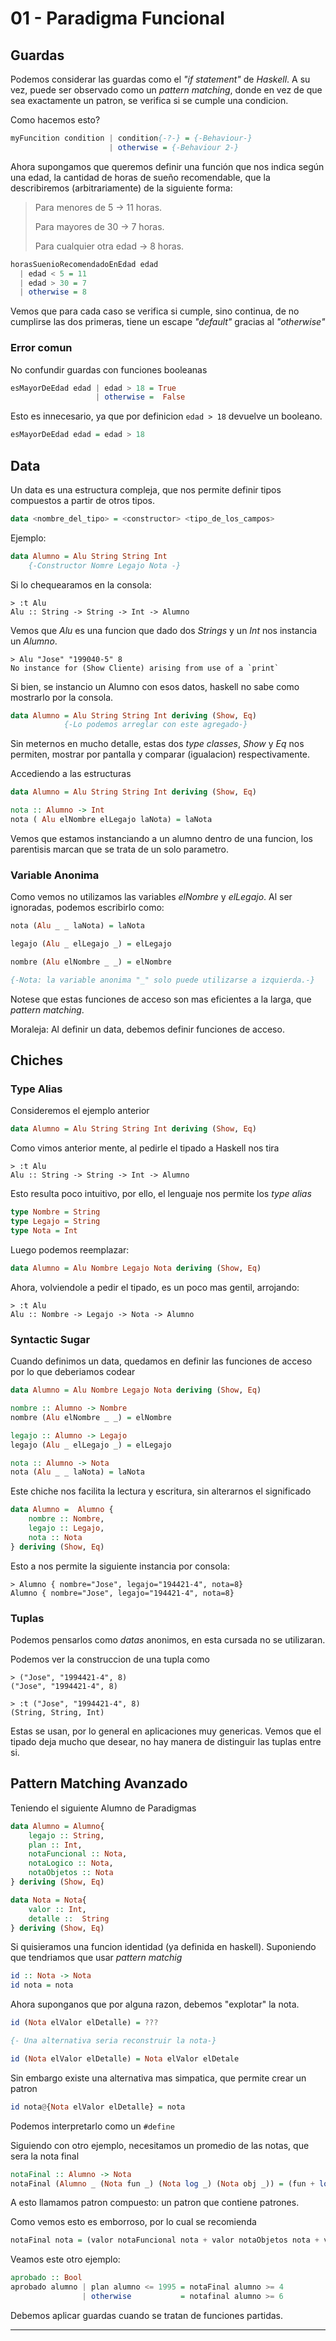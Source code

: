# 01 - Paradigma Funcional

## Guardas

Podemos considerar las guardas como el *"if statement"* de *Haskell*. A su vez, puede ser observado como un *pattern matching*, donde en vez de que sea exactamente un patron, se verifica si se cumple una condicion.

Como hacemos esto?

```hs
myFuncition condition | condition{-?-} = {-Behaviour-}
                      | otherwise = {-Behaviour 2-}
```

Ahora supongamos que queremos definir una función que nos indica según una edad, la cantidad de horas de sueño recomendable, que la describiremos (arbitrariamente) de la siguiente forma:

> Para menores de 5 -> 11 horas.
> 
> Para mayores de 30 -> 7 horas.
> 
> Para cualquier otra edad -> 8 horas.

```hs
horasSuenioRecomendadoEnEdad edad
  | edad < 5 = 11
  | edad > 30 = 7
  | otherwise = 8
```

Vemos que para cada caso se verifica si cumple, sino continua, de no cumplirse las dos primeras, tiene un escape *"default"* gracias al *"otherwise"*

### Error comun

No confundir guardas con funciones booleanas

```hs
esMayorDeEdad edad | edad > 18 = True
                   | otherwise =  False
```

Esto es innecesario, ya que por definicion `edad > 18` devuelve un booleano.

```hs
esMayorDeEdad edad = edad > 18
```

## Data

Un data es una estructura compleja, que nos permite definir tipos compuestos a partir de otros tipos.

```hs
data <nombre_del_tipo> = <constructor> <tipo_de_los_campos>
```

Ejemplo:

```hs
data Alumno = Alu String String Int
    {-Constructor Nomre Legajo Nota -}
```

Si lo chequearamos en la consola:

```
> :t Alu
Alu :: String -> String -> Int -> Alumno
```

Vemos que *Alu* es una funcion que dado dos *Strings* y un *Int* nos instancia un *Alumno*.

```
> Alu "Jose" "199040-5" 8
No instance for (Show Cliente) arising from use of a `print`
```

Si bien, se instancio un Alumno con esos datos, haskell no sabe como mostrarlo por la consola.

```hs
data Alumno = Alu String String Int deriving (Show, Eq)
            {-Lo podemos arreglar con este agregado-}
```

Sin meternos en mucho detalle, estas dos *type classes*, *Show* y *Eq* nos permiten, mostrar por pantalla y comparar (igualacion) respectivamente.

Accediendo a las estructuras

```hs
data Alumno = Alu String String Int deriving (Show, Eq)

nota :: Alumno -> Int
nota ( Alu elNombre elLegajo laNota) = laNota
```

Vemos que estamos instanciando a un alumno dentro de una funcion, los parentisis marcan que se trata de un solo parametro.

### Variable Anonima

Como vemos no utilizamos las variables *elNombre* y *elLegajo*. Al ser ignoradas, podemos escribirlo como:

```hs
nota (Alu _ _ laNota) = laNota

legajo (Alu _ elLegajo _) = elLegajo

nombre (Alu elNombre _ _) = elNombre

{-Nota: la variable anonima "_" solo puede utilizarse a izquierda.-}
```

Notese que estas funciones de acceso son mas eficientes a la larga, que *pattern matching*.

Moraleja: Al definir un data, debemos definir funciones de acceso.

## Chiches

### Type Alias

Consideremos el ejemplo anterior

```hs
data Alumno = Alu String String Int deriving (Show, Eq)
```

Como vimos anterior mente, al pedirle el tipado a Haskell nos tira

```
> :t Alu
Alu :: String -> String -> Int -> Alumno
```

Esto resulta poco intuitivo, por ello, el lenguaje nos permite los *type alias*

```hs
type Nombre = String
type Legajo = String
type Nota = Int
```

Luego podemos reemplazar:

```hs
data Alumno = Alu Nombre Legajo Nota deriving (Show, Eq)
```

Ahora, volviendole a pedir el tipado, es un poco mas gentil, arrojando:

```
> :t Alu
Alu :: Nombre -> Legajo -> Nota -> Alumno
```

### Syntactic Sugar

Cuando definimos un data, quedamos en definir las funciones de acceso por lo que deberiamos codear

```hs
data Alumno = Alu Nombre Legajo Nota deriving (Show, Eq)

nombre :: Alumno -> Nombre
nombre (Alu elNombre _ _) = elNombre

legajo :: Alumno -> Legajo
legajo (Alu _ elLegajo _) = elLegajo

nota :: Alumno -> Nota
nota (Alu _ _ laNota) = laNota
```

Este chiche nos facilita la lectura y escritura, sin alterarnos el significado

```hs
data Alumno =  Alumno {
    nombre :: Nombre,
    legajo :: Legajo,
    nota :: Nota
} deriving (Show, Eq)
```

Esto a nos permite la siguiente instancia por consola:

```
> Alumno { nombre="Jose", legajo="194421-4", nota=8}
Alumno { nombre="Jose", legajo="194421-4", nota=8}
```

### Tuplas

Podemos pensarlos como *datas* anonimos, en esta cursada no se utilizaran.

Podemos ver la construccion de una tupla como

```
> ("Jose", "1994421-4", 8)
("Jose", "1994421-4", 8)

> :t ("Jose", "1994421-4", 8)
(String, String, Int)
```

Estas se usan, por lo general en aplicaciones muy genericas. Vemos que el tipado deja mucho que desear, no hay manera de distinguir las tuplas entre si.

## Pattern Matching Avanzado

Teniendo el siguiente Alumno de Paradigmas

```hs
data Alumno = Alumno{
    legajo :: String,
    plan :: Int,
    notaFuncional :: Nota,
    notaLogico :: Nota,
    notaObjetos :: Nota
} deriving (Show, Eq)

data Nota = Nota{
    valor :: Int,
    detalle ::  String
} deriving (Show, Eq)
```

Si quisieramos una funcion identidad (ya definida en haskell). Suponiendo que tendriamos que usar *pattern matchig*

```hs
id :: Nota -> Nota
id nota = nota
```

Ahora suponganos que por alguna razon, debemos "explotar" la nota.

```hs
id (Nota elValor elDetalle) = ???

{- Una alternativa seria reconstruir la nota-}

id (Nota elValor elDetalle) = Nota elValor elDetale
```

Sin embargo existe una alternativa mas simpatica, que permite crear un patron

```hs
id nota@{Nota elValor elDetalle} = nota
```

Podemos interpretarlo como un `#define`

Siguiendo con otro ejemplo, necesitamos un promedio de las notas, que sera la nota final

```hs
notaFinal :: Alumno -> Nota
notaFinal (Alumno _ (Nota fun _) (Nota log _) (Nota obj _)) = (fun + log + obj) `div` 3
```

A esto llamamos patron compuesto: un patron que contiene patrones.

Como vemos esto es emborroso, por lo cual se recomienda

```hs
notaFinal nota = (valor notaFuncional nota + valor notaObjetos nota + valor notaLogico nota) `div` 3
```

Veamos este otro ejemplo:

```hs
aprobado :: Bool
aprobado alumno | plan alumno <= 1995 = notaFinal alumno >= 4
                | otherwise           = notafinal alumno >= 6
```

Debemos aplicar guardas cuando se tratan de funciones partidas.

---------------------------------------------------------------
